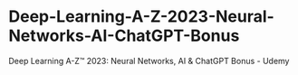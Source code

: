 # Deep-Learning-A-Z-2023-Neural-Networks-AI-ChatGPT-Bonus
Deep Learning A-Z™ 2023: Neural Networks, AI &amp; ChatGPT Bonus - Udemy

